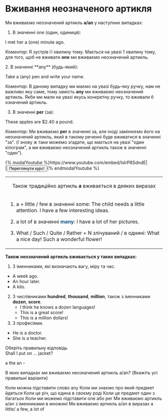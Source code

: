 # Вживання неозначеного артикля

Ми вживаємо неозначений артикль **а/an** у наступних випадках:
1. В значеннi <span class="p1">one</span> (один, одиниця):
<p></p>
<p>I met her a (one) minute ago.</p>
<p><i>Коментар</i>: Я зустрiв її хвилину тому. Мається на увазi 1 хвилину тому, для того, щоб не вживати <b>one</b> ми вживаємо неозначений артикль.</p>
2. В значеннi <span class="p1">**any**</span> (будь-який):
<p></p>
<p>Take a (any) pen and write your name.</p>
<p><i>Коментар</i>: В даному випадку ми маємо на увазi будь–яку ручку, нам не важливо яку саме, тому замiсть <b>any</b> ми вживаємо неозначений артикль. Якби ми мали на увазi якусь конкретну ручку, то вживали б означений артикль.</p>

3. В значеннi <span class="p1">**per**</span> (за):
<p></p>
<p>These apples are $2.40 a pound.</p>
<p><i>Коментар</i>: Ми вживаємо <b>per</b> в значеннi за, але iнодi замiнюємо його на неозначений артикль, який в такому реченнi буде вживатися в значеннi "за". (I знову ж таки можемо згадати, що мається на увазi "один кiлограм", а ми вживаємо неозначений артикль також в значеннi "один").</p>

<div>
{% modalYoutube %}https://www.youtube.com/embed/lslrP8SdndE|
<div class="popup" style="background-image: url('https://cdn.rawgit.com/chudaol/ed-era-book-english/master/picsforvid/neoz_art.png');">
  <div id="youtube-logo">
  </div>
</div>
|<a href="https://study.ed-era.com/courses/EdEra/E101/e101/about"><button class="but">Переглянути курс!</button></a>{% endmodalYoutube %}
</div>

<table>
<tr>
<td><p align="center">Також традицiйно артикль <b>а</b> вживається в деяких виразах</p></td>
</tr>
<tr>
<td>
<ol>
<li><p><span class="p1">a + little / few</span> в значеннi <span class="p1">some</span>:
The child needs a little attention.
I have a few interesting ideas.</p></li>
<li><p><span class="p1">a lot of</span> в значеннi <font color="#0F5181"><b>many</b></font>: I have a lot of her pictures.</p></li>
<li>What / Such / Quite / Rather + N злiчуваний / в однинi: What a nice day! Such a wonderful flower!</li>
</ol>
</td>
</tr>
</table>

**Також неозначений артикль вживається у таких випадках:**
1. З iменниками, якi визначають вагу, мiру та час.
 * A week ago.
 * An hour later.
 * A kilo.
2. З числiвниками <span class="p1">**hundred**, **thousand**, **million**</span>, також з iменниками <span class="p1">**dozen**, **score**</span>.
    * I think he knows a dozen languages!
    * This is a great score!
    * This is a million dollars!
3. З професiями.
 * He is a doctor.
 * She is a teacher.

<quiz correctLabel="correct" incorrectLabel="incorrect" checkLabel="check">
    <question text="">
        <p>Оберіть правильну відповідь<br>Shall I put on ... jacket?</p>
        <answer correct>a</answer>
        <answer>the</answer>
        <answer>an</answer>
        <answer>-</answer>
    </question>
    <question multiple>
        <p>В яких випадках ми вживаємо неозначений артикль а/аn? (Вкажіть усі правильні варіанти)</p>
        <answer correct>Коли можна підставити слово any</answer>
        <answer>Коли ми знаємо про який предмет йдеться</answer>
        <answer>Коли це річ, що єдина в своєму роді</answer>
        <answer correct>Коли це предмет один з багатьох</answer>
        <answer correct>Коли ми можемо підставити one або per</answer>
        <answer>Ми вживаємо артикль а/аn з іменниками в множині</answer>
        <answer correct>Ми вживаємо артикль а/аn в виразах a little/ a few, a lot of</answer>
    </question>
</quiz>